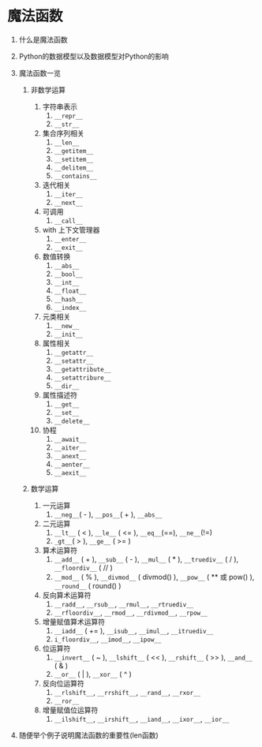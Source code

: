 # 魔法函数

1. 什么是魔法函数
2. Python的数据模型以及数据模型对Python的影响
3. 魔法函数一览
    1. 非数学运算
        1. 字符串表示
            1. `__repr__`
            2. `__str__`
        2. 集合序列相关
            1. `__len__`
            2. `__getitem__`
            3. `__setitem__`
            4. `__delitem__`
            5. `__contains__`
        3. 迭代相关
            1. `__iter__`
            2. `__next__`
        4. 可调用
            1. `__call__`
        5. with 上下文管理器
            1. `__enter__`
            2. `__exit__`
        6. 数值转换
            1. `__abs__`
            2. `__bool__`
            3. `__int__`
            4. `__float__`
            5. `__hash__`
            6. `__index__`
        7. 元类相关
            1. `__new__`
            2. `__init__`
        8. 属性相关
            1. `__getattr__`
            2. `__setattr__`
            3. `__getattribute__`
            4. `__setattribure__`
            5. `__dir__`
        9. 属性描述符
            1. `__get__`
            2. `__set__`
            3. `__delete__`
        10. 协程
            1. `__await__`
            2. `__aiter__`
            3. `__anext__`
            4. `__aenter__`
            5. `__aexit__`


    2. 数学运算
        1. 一元运算
            1. `__neg__`( - ), `__pos__`( + ), `__abs__`
        2. 二元运算
            1. `__lt__` ( < ), `__le__` ( <= ), `__eq__`(==), `__ne__`(!=)
            2. `_gt__`( > ), `__ge__` ( >= )
        3. 算术运算符
            1. `__add__` ( + ), `__sub__` ( - ), `__mul__` ( * ), `__truediv__` ( / ), `__floordiv__` ( // )
            2. `__mod__` ( % ), `__divmod__` ( divmod() ), `__pow__` ( ** 或 pow() ), `__round__` ( round() )
        4. 反向算术运算符
            1. `__radd__`, `__rsub__`, `__rmul__`, `__rtruediv__`
            2. `__rfloordiv__`, `__rmod__`, `__rdivmod__`, `__rpow__`
        5. 增量赋值算术运算符
            1. `__iadd__` ( += ), `__isub__`, `__imul__`, `__itruediv__`
            2. `i_floordiv__`, `__imod__`, `__ipow__`
        6. 位运算符
            1. `__invert__` ( ~ ), `__lshift__` ( << ), `__rshift__` ( >> ), `__and__` ( & )
            2. `__or__` ( | ), `__xor__` ( ^ )
        7. 反向位运算符
            1. `__rlshift__`, `__rrshift__`, `__rand__`, `__rxor__`
            2. `__ror__`
        8. 增量赋值位运算符
            1. `__ilshift__`, `__irshift__`, `__iand__`, `__ixor__`, `__ior__`

            
4. 随便举个例子说明魔法函数的重要性(len函数)
